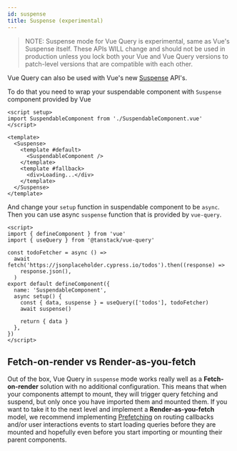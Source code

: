 ```yaml
---
id: suspense
title: Suspense (experimental)
---
```


> NOTE: Suspense mode for Vue Query is experimental, same as Vue's Suspense itself. These APIs WILL change and should not be used in production unless you lock both your Vue and Vue Query versions to patch-level versions that are compatible with each other.

Vue Query can also be used with Vue's new [Suspense](https://vuejs.org/guide/built-ins/suspense.html) API's.

To do that you need to wrap your suspendable component with `Suspense` component provided by Vue

```vue
<script setup>
import SuspendableComponent from './SuspendableComponent.vue'
</script>

<template>
  <Suspense>
    <template #default>
      <SuspendableComponent />
    </template>
    <template #fallback>
      <div>Loading...</div>
    </template>
  </Suspense>
</template>
```

And change your `setup` function in suspendable component to be `async`. Then you can use async `suspense` function that is provided by `vue-query`.

```vue
<script>
import { defineComponent } from 'vue'
import { useQuery } from '@tanstack/vue-query'

const todoFetcher = async () =>
  await fetch('https://jsonplaceholder.cypress.io/todos').then((response) =>
    response.json(),
  )
export default defineComponent({
  name: 'SuspendableComponent',
  async setup() {
    const { data, suspense } = useQuery(['todos'], todoFetcher)
    await suspense()

    return { data }
  },
})
</script>
```

## Fetch-on-render vs Render-as-you-fetch

Out of the box, Vue Query in `suspense` mode works really well as a **Fetch-on-render** solution with no additional configuration. This means that when your components attempt to mount, they will trigger query fetching and suspend, but only once you have imported them and mounted them. If you want to take it to the next level and implement a **Render-as-you-fetch** model, we recommend implementing [Prefetching](../prefetching) on routing callbacks and/or user interactions events to start loading queries before they are mounted and hopefully even before you start importing or mounting their parent components.
